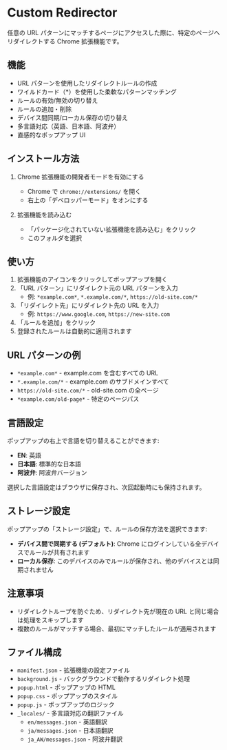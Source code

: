 # Custom Redirector

任意の URL パターンにマッチするページにアクセスした際に、特定のページへリダイレクトする Chrome 拡張機能です。

## 機能

- URL パターンを使用したリダイレクトルールの作成
- ワイルドカード（\*）を使用した柔軟なパターンマッチング
- ルールの有効/無効の切り替え
- ルールの追加・削除
- デバイス間同期/ローカル保存の切り替え
- 多言語対応（英語、日本語、阿波弁）
- 直感的なポップアップ UI

## インストール方法

1. Chrome 拡張機能の開発者モードを有効にする

   - Chrome で `chrome://extensions/` を開く
   - 右上の「デベロッパーモード」をオンにする

2. 拡張機能を読み込む
   - 「パッケージ化されていない拡張機能を読み込む」をクリック
   - このフォルダを選択

## 使い方

1. 拡張機能のアイコンをクリックしてポップアップを開く
2. 「URL パターン」にリダイレクト元の URL パターンを入力
   - 例: `*example.com*`, `*.example.com/*`, `https://old-site.com/*`
3. 「リダイレクト先」にリダイレクト先の URL を入力
   - 例: `https://www.google.com`, `https://new-site.com`
4. 「ルールを追加」をクリック
5. 登録されたルールは自動的に適用されます

## URL パターンの例

- `*example.com*` - example.com を含むすべての URL
- `*.example.com/*` - example.com のサブドメインすべて
- `https://old-site.com/*` - old-site.com の全ページ
- `*example.com/old-page*` - 特定のページパス

## 言語設定

ポップアップの右上で言語を切り替えることができます:

- **EN**: 英語
- **日本語**: 標準的な日本語
- **阿波弁**: 阿波弁バージョン

選択した言語設定はブラウザに保存され、次回起動時にも保持されます。

## ストレージ設定

ポップアップの「ストレージ設定」で、ルールの保存方法を選択できます:

- **デバイス間で同期する (デフォルト)**: Chrome にログインしている全デバイスでルールが共有されます
- **ローカル保存**: このデバイスのみでルールが保存され、他のデバイスとは同期されません

## 注意事項

- リダイレクトループを防ぐため、リダイレクト先が現在の URL と同じ場合は処理をスキップします
- 複数のルールがマッチする場合、最初にマッチしたルールが適用されます

## ファイル構成

- `manifest.json` - 拡張機能の設定ファイル
- `background.js` - バックグラウンドで動作するリダイレクト処理
- `popup.html` - ポップアップの HTML
- `popup.css` - ポップアップのスタイル
- `popup.js` - ポップアップのロジック
- `_locales/` - 多言語対応の翻訳ファイル
  - `en/messages.json` - 英語翻訳
  - `ja/messages.json` - 日本語翻訳
  - `ja_AW/messages.json` - 阿波弁翻訳
